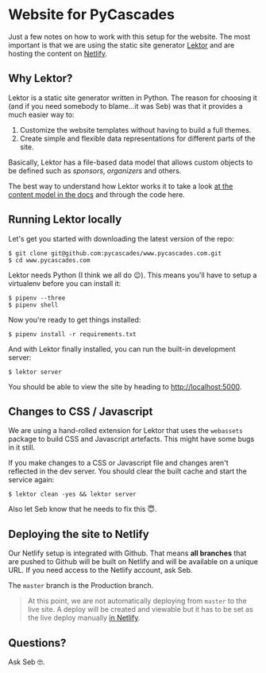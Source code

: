# Website for PyCascades

Just a few notes on how to work with this setup for the website. The most
important is that we are using the static site generator
[Lektor](https://www.getlektor.com/) and are hosting the content on
[Netlify](https://app.netlify.com/sites/2019-pycascades).

## Why Lektor?

Lektor is a static site generator written in Python. The reason for choosing it
(and if you need somebody to blame...it was Seb) was that it provides a much
easier way to:

1. Customize the website templates without having to build a full themes.
2. Create simple and flexible data representations for different parts of the site.

Basically, Lektor has a file-based data model that allows custom objects to be
defined such as *sponsors*, *organizers* and others.

The best way to understand how Lektor works it to take a look [at the content
model in the docs](https://www.getlektor.com/docs/content/) and through the code
here.


## Running Lektor locally

Let's get you started with downloading the latest version of the repo:

```
$ git clone git@github.com:pycascades/www.pycascades.com.git
$ cd www.pycascades.com
```

Lektor needs Python (I think we all do 😉). This means you'll have to setup a
virtualenv before you can install it:

```
$ pipenv --three
$ pipenv shell
```

Now you're ready to get things installed:

```
$ pipenv install -r requirements.txt
```

And with Lektor finally installed, you can run the built-in development server:

```
$ lektor server
```

You should be able to view the site by heading to
[http://localhost:5000](http://localhost:5000).


## Changes to CSS / Javascript

We are using a hand-rolled extension for Lektor that uses the `webassets` package
to build CSS and Javascript artefacts. This might have some bugs in it still.

If you make changes to a CSS or Javascript file and changes aren't reflected in
the dev server. You should clear the built cache and start the service again:

```
$ lektor clean -yes && lektor server
```

Also let Seb know that he needs to fix this 😇.


## Deploying the site to Netlify

Our Netlify setup is integrated with Github. That means **all branches** that
are pushed to Github will be built on Netlify and will be available on a unique
URL. If you need access to the Netlify account, ask Seb.

The `master` branch is the Production branch. 

> At this point, we are not automatically deploying from `master` to the live
> site. A deploy will be created and viewable but it has to be set as the
> live deploy manually
> [in Netlify](https://app.netlify.com/sites/2019-pycascades/deploys).


## Questions?

Ask Seb 🤓.
